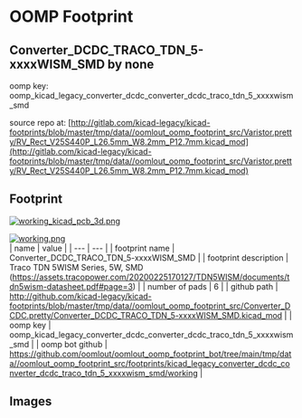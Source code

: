 # OOMP Footprint  
## Converter_DCDC_TRACO_TDN_5-xxxxWISM_SMD  by none  
  
oomp key: oomp_kicad_legacy_converter_dcdc_converter_dcdc_traco_tdn_5_xxxxwism_smd  
  
source repo at: [http://gitlab.com/kicad-legacy/kicad-footprints/blob/master/tmp/data//oomlout_oomp_footprint_src/Varistor.pretty/RV_Rect_V25S440P_L26.5mm_W8.2mm_P12.7mm.kicad_mod](http://gitlab.com/kicad-legacy/kicad-footprints/blob/master/tmp/data//oomlout_oomp_footprint_src/Varistor.pretty/RV_Rect_V25S440P_L26.5mm_W8.2mm_P12.7mm.kicad_mod)  
## Footprint  
  
[![working_kicad_pcb_3d.png](working_kicad_pcb_3d_600.png)](working_kicad_pcb_3d.png)  
  
[![working.png](working_600.png)](working.png)  
| name | value | 
| --- | --- | 
| footprint name | Converter_DCDC_TRACO_TDN_5-xxxxWISM_SMD | 
| footprint description | Traco TDN 5WISM Series, 5W, SMD (https://assets.tracopower.com/20200225170127/TDN5WISM/documents/tdn5wism-datasheet.pdf#page=3) | 
| number of pads | 6 | 
| github path | http://github.com/kicad-legacy/kicad-footprints/blob/master/tmp/data//oomlout_oomp_footprint_src/Converter_DCDC.pretty/Converter_DCDC_TRACO_TDN_5-xxxxWISM_SMD.kicad_mod | 
| oomp key | oomp_kicad_legacy_converter_dcdc_converter_dcdc_traco_tdn_5_xxxxwism_smd | 
| oomp bot github | https://github.com/oomlout/oomlout_oomp_footprint_bot/tree/main/tmp/data//oomlout_oomp_footprint_src/footprints/kicad_legacy_converter_dcdc_converter_dcdc_traco_tdn_5_xxxxwism_smd/working | 
## Images  

